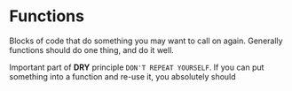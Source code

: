 # Functions

Blocks of code that do something you may want to call on again. Generally functions should do one thing, and do it well.

Important part of **DRY** principle ```DON'T REPEAT YOURSELF```. If you can put something into a function and re-use it, you absolutely should